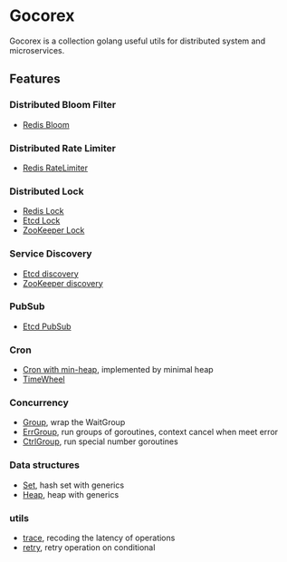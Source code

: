 # Gocorex

Gocorex is a collection golang useful utils for distributed system and microservices.

## Features

### Distributed Bloom Filter
- [Redis Bloom](bloom)

### Distributed Rate Limiter
- [Redis RateLimiter](rate)

### Distributed Lock
- [Redis Lock](syncx/redislock)
- [Etcd Lock](syncx/etcdlock)
- [ZooKeeper Lock](syncx/zklock)

### Service Discovery
- [Etcd discovery](discovery/etcdiscovery/)
- [ZooKeeper discovery](discovery/zkdiscovery/)

### PubSub
- [Etcd PubSub](pubsub)

### Cron
- [Cron with min-heap](cron/cron.go), implemented by minimal heap
- [TimeWheel](cron/timewheel.go)

### Concurrency
- [Group](syncx/group/group.go), wrap the WaitGroup
- [ErrGroup](syncx/group/errgroup.go), run groups of goroutines, context cancel when meet error
- [CtrlGroup](syncx/group/ctrlgroup.go), run special number goroutines

### Data structures
- [Set](containerx/set.go), hash set with generics
- [Heap](containerx/heap.go), heap with generics

### utils
- [trace](trace), recoding the latency of operations
- [retry](retry), retry operation on conditional
